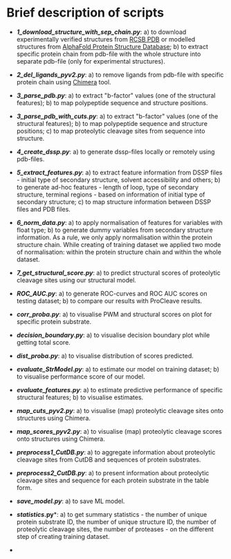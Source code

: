 # Brief description of scripts

- ***1_download_structure_with_sep_chain.py***: a) to download experimentally verified structures from [RCSB PDB](https://www.rcsb.org/) or modelled structures from [AlphaFold Protein Structure Database](https://alphafold.ebi.ac.uk/); b) to extract specific protein chain from pdb-file with the whole structure into separate pdb-file (only for experimental structures).

- ***2_del_ligands_pyv2.py***: a) to remove ligands from pdb-file with specific protein chain using [Chimera](http://www.cgl.ucsf.edu/chimera) tool.

- ***3_parse_pdb.py***: a) to extract "b-factor" values (one of the structural features); b) to map polypeptide sequence and structure positions.

- ***3_parse_pdb_with_cuts.py***: a) to extract "b-factor" values (one of the structural features); b) to map polypeptide sequence and structure positions; c) to map proteolytic cleavage sites from sequence into structure.

- ***4_create_dssp.py***: a) to generate dssp-files locally or remotely using pdb-files. 

- ***5_extract_features.py***: a) to extract feature information from DSSP files - initial type of secondary structure, solvent accessibility and others; b) to generate ad-hoc features - length of loop, type of secondary structure, terminal regions - based on information of initial type of secondary structure; c) to map structure information between DSSP files and PDB files.

- ***6_norm_data.py***: a) to apply normalisation of features for variables with float type; b) to generate dummy variables from secondary structure information. As a rule, we only apply normalisation within the protein structure chain. While creating of training dataset we applied two mode of normalisation: within the protein structure chain and within the whole dataset. 

- ***7_get_structural_score.py***: a) to predict structural scores of proteolytic cleavage sites using our structural model.

- ***ROC_AUC.py***: a) to generate ROC-curves and ROC AUC scores on testing dataset; b) to compare our results with ProCleave results.

- ***corr_proba.py***: a) to visualise PWM and structural scores on plot for specific protein substrate.

- ***decision_boundary.py***: a) to visualise decision boundary plot while getting total score.  

- ***dist_proba.py***: a) to visualise distribution of scores predicted.

- ***evaluate_StrModel.py***: a) to estimate our model on training dataset; b) to visualise performance score of our model.

- ***evaluate_features.py***: a) to estimate predictive performance of specific structural features; b) to visualise estimates.

- ***map_cuts_pyv2.py***: a) to visualise (map) proteolytic cleavage sites onto structures using Chimera.  

- ***map_scores_pyv2.py***: a) to visualise (map) proteolytic cleavage scores onto structures using Chimera.

- ***preprocess1_CutDB.py***: a) to aggregate information about proteolytic cleavage sites from CutDB and sequences of protein substrates.

- ***preprocess2_CutDB.py***: a) to present information about proteolytic cleavage sites and sequence for each protein substrate in the table form.

- ***save_model.py***: a) to save ML model.

- ***statistics*.py***: a) to get summary statistics - the number of unique protein substrate ID, the number of unique structure ID, the number of proteolytic cleavage sites, the number of proteases - on the different step of creating training dataset.

- 
